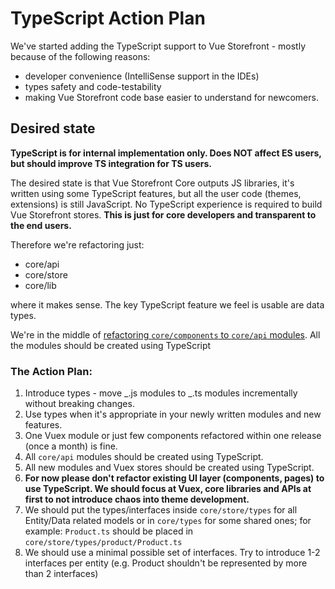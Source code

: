 # TypeScript Action Plan

We've started adding the TypeScript support to Vue Storefront - mostly because of the following reasons:

- developer convenience (IntelliSense support in the IDEs)
- types safety and code-testability
- making Vue Storefront code base easier to understand for newcomers.

## Desired state

**TypeScript is for internal implementation only. Does NOT affect ES users, but should improve TS integration for TS users.**

The desired state is that Vue Storefront Core outputs JS libraries, it's written using some TypeScript features, but all the user code (themes, extensions) is still JavaScript. No TypeScript experience is required to build Vue Storefront stores. **This is just for core developers and transparent to the end users.**

Therefore we're refactoring just:

- core/api
- core/store
- core/lib

where it makes sense. The key TypeScript feature we feel is usable are data types.

We're in the middle of [refactoring `core/components` to `core/api` modules](https://github.com/DivanteLtd/vue-storefront/issues/1213). All the modules should be created using TypeScript

### The Action Plan:

1. Introduce types - move _.js modules to _.ts modules incrementally without breaking changes.
2. Use types when it's appropriate in your newly written modules and new features.
3. One Vuex module or just few components refactored within one release (once a month) is fine.
4. All `core/api` modules should be created using TypeScript.
5. All new modules and Vuex stores should be created using TypeScript.
6. **For now please don't refactor existing UI layer (components, pages) to use TypeScript. We should focus at Vuex, core libraries and APIs at first to not introduce chaos into theme development.**
7. We should put the types/interfaces inside `core/store/types` for all Entity/Data related models or in `core/types` for some shared ones; for example: `Product.ts` should be placed in `core/store/types/product/Product.ts`
8. We should use a minimal possible set of interfaces. Try to introduce 1-2 interfaces per entity (e.g. Product shouldn't be represented by more than 2 interfaces)
